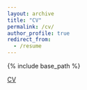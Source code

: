```yaml
---
layout: archive
title: "CV"
permalink: /cv/
author_profile: true
redirect_from:
  - /resume
---
```


{% include base_path %}

[CV](https://drive.google.com/file/d/1UIv1eu3kfOcAPRUgBmuET1rRmN5nCavd/view?usp=sharing)
